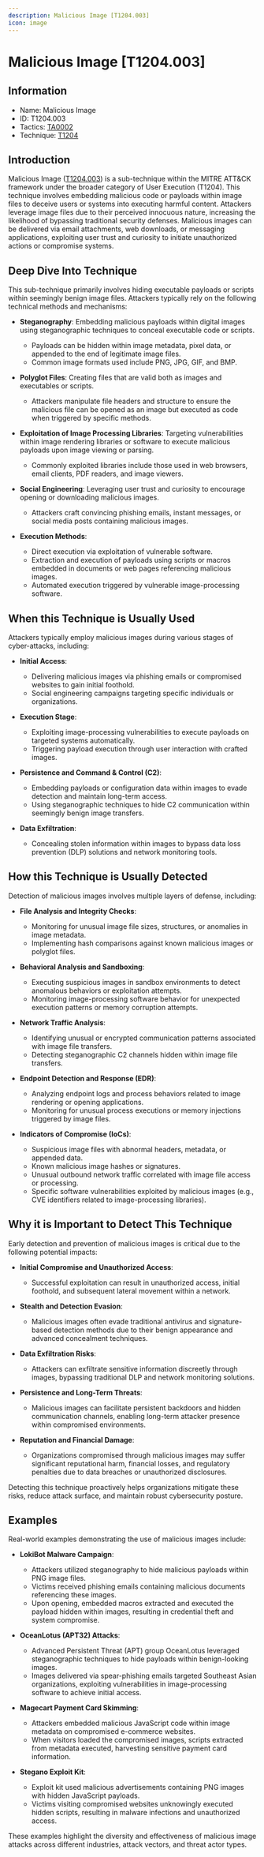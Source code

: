 ```yaml
---
description: Malicious Image [T1204.003]
icon: image
---
```


# Malicious Image [T1204.003]

## Information

- Name: Malicious Image
- ID: T1204.003
- Tactics: [TA0002](../TA0002/TA0002.md)
- Technique: [T1204](./T1204.md)

## Introduction

Malicious Image ([T1204.003](https://attack.mitre.org/techniques/T1204/003/)) is a sub-technique within the MITRE ATT&CK framework under the broader category of User Execution (T1204). This technique involves embedding malicious code or payloads within image files to deceive users or systems into executing harmful content. Attackers leverage image files due to their perceived innocuous nature, increasing the likelihood of bypassing traditional security defenses. Malicious images can be delivered via email attachments, web downloads, or messaging applications, exploiting user trust and curiosity to initiate unauthorized actions or compromise systems.

## Deep Dive Into Technique

This sub-technique primarily involves hiding executable payloads or scripts within seemingly benign image files. Attackers typically rely on the following technical methods and mechanisms:

- **Steganography**: Embedding malicious payloads within digital images using steganographic techniques to conceal executable code or scripts.

  - Payloads can be hidden within image metadata, pixel data, or appended to the end of legitimate image files.
  - Common image formats used include PNG, JPG, GIF, and BMP.

- **Polyglot Files**: Creating files that are valid both as images and executables or scripts.

  - Attackers manipulate file headers and structure to ensure the malicious file can be opened as an image but executed as code when triggered by specific methods.

- **Exploitation of Image Processing Libraries**: Targeting vulnerabilities within image rendering libraries or software to execute malicious payloads upon image viewing or parsing.

  - Commonly exploited libraries include those used in web browsers, email clients, PDF readers, and image viewers.

- **Social Engineering**: Leveraging user trust and curiosity to encourage opening or downloading malicious images.

  - Attackers craft convincing phishing emails, instant messages, or social media posts containing malicious images.

- **Execution Methods**:
  - Direct execution via exploitation of vulnerable software.
  - Extraction and execution of payloads using scripts or macros embedded in documents or web pages referencing malicious images.
  - Automated execution triggered by vulnerable image-processing software.

## When this Technique is Usually Used

Attackers typically employ malicious images during various stages of cyber-attacks, including:

- **Initial Access**:

  - Delivering malicious images via phishing emails or compromised websites to gain initial foothold.
  - Social engineering campaigns targeting specific individuals or organizations.

- **Execution Stage**:

  - Exploiting image-processing vulnerabilities to execute payloads on targeted systems automatically.
  - Triggering payload execution through user interaction with crafted images.

- **Persistence and Command & Control (C2)**:

  - Embedding payloads or configuration data within images to evade detection and maintain long-term access.
  - Using steganographic techniques to hide C2 communication within seemingly benign image transfers.

- **Data Exfiltration**:
  - Concealing stolen information within images to bypass data loss prevention (DLP) solutions and network monitoring tools.

## How this Technique is Usually Detected

Detection of malicious images involves multiple layers of defense, including:

- **File Analysis and Integrity Checks**:

  - Monitoring for unusual image file sizes, structures, or anomalies in image metadata.
  - Implementing hash comparisons against known malicious images or polyglot files.

- **Behavioral Analysis and Sandboxing**:

  - Executing suspicious images in sandbox environments to detect anomalous behaviors or exploitation attempts.
  - Monitoring image-processing software behavior for unexpected execution patterns or memory corruption attempts.

- **Network Traffic Analysis**:

  - Identifying unusual or encrypted communication patterns associated with image file transfers.
  - Detecting steganographic C2 channels hidden within image file transfers.

- **Endpoint Detection and Response (EDR)**:

  - Analyzing endpoint logs and process behaviors related to image rendering or opening applications.
  - Monitoring for unusual process executions or memory injections triggered by image files.

- **Indicators of Compromise (IoCs)**:
  - Suspicious image files with abnormal headers, metadata, or appended data.
  - Known malicious image hashes or signatures.
  - Unusual outbound network traffic correlated with image file access or processing.
  - Specific software vulnerabilities exploited by malicious images (e.g., CVE identifiers related to image-processing libraries).

## Why it is Important to Detect This Technique

Early detection and prevention of malicious images is critical due to the following potential impacts:

- **Initial Compromise and Unauthorized Access**:

  - Successful exploitation can result in unauthorized access, initial foothold, and subsequent lateral movement within a network.

- **Stealth and Detection Evasion**:

  - Malicious images often evade traditional antivirus and signature-based detection methods due to their benign appearance and advanced concealment techniques.

- **Data Exfiltration Risks**:

  - Attackers can exfiltrate sensitive information discreetly through images, bypassing traditional DLP and network monitoring solutions.

- **Persistence and Long-Term Threats**:

  - Malicious images can facilitate persistent backdoors and hidden communication channels, enabling long-term attacker presence within compromised environments.

- **Reputation and Financial Damage**:
  - Organizations compromised through malicious images may suffer significant reputational harm, financial losses, and regulatory penalties due to data breaches or unauthorized disclosures.

Detecting this technique proactively helps organizations mitigate these risks, reduce attack surface, and maintain robust cybersecurity posture.

## Examples

Real-world examples demonstrating the use of malicious images include:

- **LokiBot Malware Campaign**:

  - Attackers utilized steganography to hide malicious payloads within PNG image files.
  - Victims received phishing emails containing malicious documents referencing these images.
  - Upon opening, embedded macros extracted and executed the payload hidden within images, resulting in credential theft and system compromise.

- **OceanLotus (APT32) Attacks**:

  - Advanced Persistent Threat (APT) group OceanLotus leveraged steganographic techniques to hide payloads within benign-looking images.
  - Images delivered via spear-phishing emails targeted Southeast Asian organizations, exploiting vulnerabilities in image-processing software to achieve initial access.

- **Magecart Payment Card Skimming**:

  - Attackers embedded malicious JavaScript code within image metadata on compromised e-commerce websites.
  - When visitors loaded the compromised images, scripts extracted from metadata executed, harvesting sensitive payment card information.

- **Stegano Exploit Kit**:
  - Exploit kit used malicious advertisements containing PNG images with hidden JavaScript payloads.
  - Victims visiting compromised websites unknowingly executed hidden scripts, resulting in malware infections and unauthorized access.

These examples highlight the diversity and effectiveness of malicious image attacks across different industries, attack vectors, and threat actor types.

